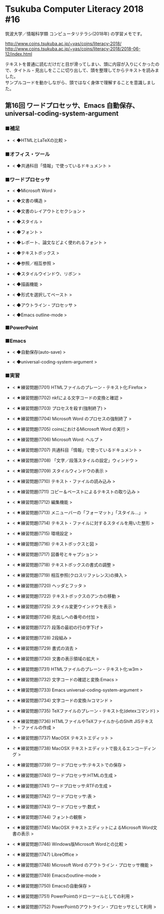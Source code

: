 # Tsukuba Computer Literacy 2018 #16

筑波大学／情報科学類 コンピュータリテラシ(2018年) の学習メモです。  

http://www.coins.tsukuba.ac.jp/~yas/coins/literacy-2018/  
http://www.coins.tsukuba.ac.jp/~yas/coins/literacy-2018/2018-06-12/index.html  

テキストを普通に読むだけだと目が滑ってしまい、頭に内容が入りにくかったので、タイトル・見出しをここに切り出して、頭を整理してからテキストを読みました。  
サンプルコードを動かしながら、頭ではなく身体で理解することを意識しました。  


## 第16回 ワードプロセッサ、Emacs 自動保存、universal-coding-system-argument  

### ■補足

- < ◆HTMLとLaTeXの比較 >  

### ■オフィス・ツール

- < ◆共通科目「情報」で使っているドキュメント >  

### ■ワードプロセッサ

- < ◆Microsoft Word >  

- < ◆文書の構造 >  

- < ◆文書のレイアウトとセクション >  

- < ◆スタイル >  

- < ◆フォント >  

- < ◆レポート、論文などよく使われるフォント >  

- < ◆テキストボックス >  

- < ◆参照／相互参照 >  

- < ◆スタイルウインドウ、リボン >  

- < ◆描画機能 >  

- < ◆形式を選択してペースト >  

- < ◆アウトライン・プロセッサ >  

- < ◆Emacs outline-mode >  

### ■PowerPoint

### ■Emacs

- < ◆自動保存(auto-save) >  

- < ◆universal-coding-system-argument >  

### ■実習

- < ★練習問題(1701) HTMLファイルのプレーン・テキスト化:Firefox >  

- < ★練習問題(1702) nkfによる文字コードの変換と確認 >  

- < ★練習問題(1703) プロセスを殺す(強制終了) >  

- < ★練習問題(1704) Microsoft Word のプロセスの強制終了 >  

- < ★練習問題(1705) coinsにおけるMicrosoft Word の実行 >  

- < ★練習問題(1706) Microsoft Word: ヘルプ >  

- < ★練習問題(1707) 共通科目「情報」で使っているドキュメント >  

- < ★練習問題(1708) 「文字／段落スタイルの設定」ウィンドウ >  

- < ★練習問題(1709) スタイルウィンドウの表示 >  

- < ★練習問題(1710) テキスト・ファイルの読み込み >  

- < ★練習問題(1711) コピー＆ペーストによるテキストの取り込み >  

- < ★練習問題(1712) 編集機能 >  

- < ★練習問題(1713) メニューバーの「フォーマット」「スタイル...」 >  

- < ★練習問題(1714) テキスト・ファイルに対するスタイルを用いた整形 >  

- < ★練習問題(1715) 環境設定 >  

- < ★練習問題(1716) テキストボックスと図 >  

- < ★練習問題(1717) 図番号とキャプション >  

- < ★練習問題(1718) テキストボックスの書式の調整 >  

- < ★練習問題(1719) 相互参照(クロスリファレンス)の挿入 >  

- < ★練習問題(1720) ヘッダとフッタ >  

- < ★練習問題(1722) テキストボックスのアンカの移動 >  

- < ★練習問題(1725) スタイル変更ウインドウを表示 >  

- < ★練習問題(1726) 見出しへの番号の付加 >  

- < ★練習問題(1727) 段落の最初の行の字下げ >  

- < ★練習問題(1728) 2段組み >  

- < ★練習問題(1729) 書式の消去 >  

- < ★練習問題(1730) 文書の表示領域の拡大 >  

- < ★練習問題(1731) HTMLファイルのプレーン・テキスト化:w3m >  

- < ★練習問題(1732) 文字コードの確認と変換:Emacs >  

- < ★練習問題(1733) Emacs universal-coding-system-argument >  

- < ★練習問題(1734) 文字コードの変換:lvコマンド >  

- < ★練習問題(1735) TeXファイルのプレーン・テキスト化(detexコマンド) >  

- < ★練習問題(1736) HTMLファイルやTeXファイルからのShift JISテキスト・ファイルの作成 >  

- < ★練習問題(1737) MacOSX テキストエディット >  

- < ★練習問題(1738) MacOSX テキストエディットで扱えるエンコーディング >  

- < ★練習問題(1739) ワードプロセッサ:テキストでの保存 >  

- < ★練習問題(1740) ワードプロセッサ:HTMLの生成 >  

- < ★練習問題(1741) ワードプロセッサ:RTFの生成 >  

- < ★練習問題(1742) ワードプロセッサ:表 >  

- < ★練習問題(1743) ワードプロセッサ:数式 >  

- < ★練習問題(1744) フォントの観察 >  

- < ★練習問題(1745) MacOSX テキストエディットによるMicrosoft Word文書の表示 >  

- < ★練習問題(1746) Windows版Microsoft Wordとの比較 >  

- < ★練習問題(1747) LibreOffice >  

- < ★練習問題(1748) Microsoft Word のアウトライン・プロセッサ機能 >  

- < ★練習問題(1749) Emacsのoutline-mode >  

- < ★練習問題(1750) Emacsの自動保存 >  

- < ★練習問題(1751) PowerPointのドローツールとしての利用 >  

- < ★練習問題(1752) PowerPointのアウトライン・プロセッサとして利用 >  

